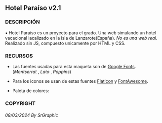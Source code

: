 ## Hotel Paraíso v2.1

### DESCRIPCIÓN

▪ Hotel Paraíso es un proyecto para el grado. Una web simulando un hotel vacacional lacalizado en la isla de Lanzarote(España). 
*No es una web real*. Realizado sin JS, compuesto unicamente por HTML y CSS.

### RECURSOS 

- Las fuentes usadas para esta maqueta son de [Google Fonts](https://fonts.google.com). (*Montserrat* , *Lato* , *Poppins*)

- Para los iconos se usan de estas fuentes [Flaticon](https://www.flaticon.es/) y [FontAwesome](https://fontawesome.com/).

- Paleta de colores:

### COPYRIGHT

###### 08/03/2024 By SrGraphic 
